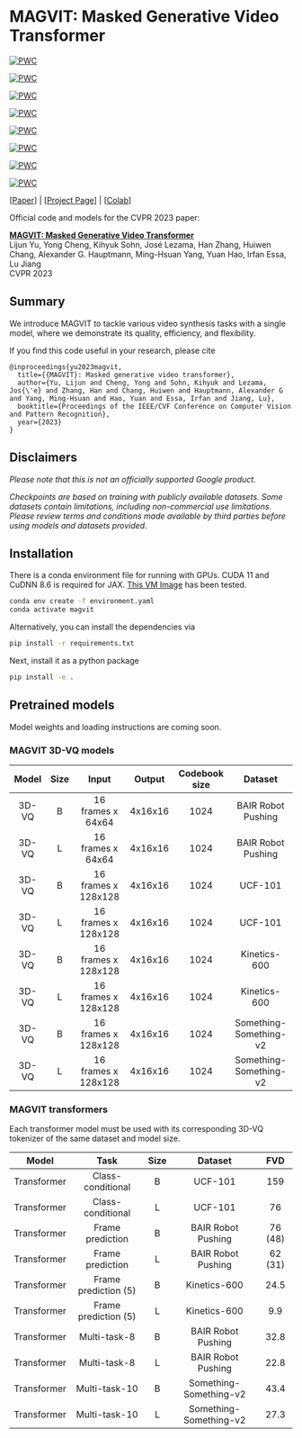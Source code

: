 # MAGVIT: Masked Generative Video Transformer

[![PWC](https://img.shields.io/endpoint.svg?url=https://paperswithcode.com/badge/language-model-beats-diffusion-tokenizer-is/video-generation-on-ucf-101)](https://paperswithcode.com/sota/video-generation-on-ucf-101?p=language-model-beats-diffusion-tokenizer-is)

[![PWC](https://img.shields.io/endpoint.svg?url=https://paperswithcode.com/badge/language-model-beats-diffusion-tokenizer-is/video-prediction-on-kinetics-600-12-frames)](https://paperswithcode.com/sota/video-prediction-on-kinetics-600-12-frames?p=language-model-beats-diffusion-tokenizer-is)

[![PWC](https://img.shields.io/endpoint.svg?url=https://paperswithcode.com/badge/magvit-masked-generative-video-transformer/video-prediction-on-bair-robot-pushing-1)](https://paperswithcode.com/sota/video-prediction-on-bair-robot-pushing-1?p=magvit-masked-generative-video-transformer)

[![PWC](https://img.shields.io/endpoint.svg?url=https://paperswithcode.com/badge/magvit-masked-generative-video-transformer/video-generation-on-bair-robot-pushing)](https://paperswithcode.com/sota/video-generation-on-bair-robot-pushing?p=magvit-masked-generative-video-transformer)

[![PWC](https://img.shields.io/endpoint.svg?url=https://paperswithcode.com/badge/magvit-masked-generative-video-transformer/video-prediction-on-something-something-v2)](https://paperswithcode.com/sota/video-prediction-on-something-something-v2?p=magvit-masked-generative-video-transformer)

[![PWC](https://img.shields.io/endpoint.svg?url=https://paperswithcode.com/badge/magvit-masked-generative-video-transformer/text-to-video-generation-on-something)](https://paperswithcode.com/sota/text-to-video-generation-on-something?p=magvit-masked-generative-video-transformer)

[![PWC](https://img.shields.io/endpoint.svg?url=https://paperswithcode.com/badge/language-model-beats-diffusion-tokenizer-is/image-generation-on-imagenet-512x512)](https://paperswithcode.com/sota/image-generation-on-imagenet-512x512?p=language-model-beats-diffusion-tokenizer-is)

[![PWC](https://img.shields.io/endpoint.svg?url=https://paperswithcode.com/badge/language-model-beats-diffusion-tokenizer-is/image-generation-on-imagenet-256x256)](https://paperswithcode.com/sota/image-generation-on-imagenet-256x256?p=language-model-beats-diffusion-tokenizer-is)


[[Paper](https://arxiv.org/abs/2212.05199)] | [[Project Page](https://magvit.cs.cmu.edu)] | [[Colab]()]

Official code and models for the CVPR 2023 paper:

**[MAGVIT: Masked Generative Video Transformer](https://arxiv.org/abs/2212.05199)** \
Lijun Yu, Yong Cheng, Kihyuk Sohn, José Lezama, Han Zhang, Huiwen Chang, Alexander G. Hauptmann, Ming-Hsuan Yang, Yuan Hao, Irfan Essa, Lu Jiang\
CVPR 2023

## Summary

We introduce MAGVIT to tackle various video synthesis tasks with a single model, where we demonstrate its quality, efficiency, and flexibility.

If you find this code useful in your research, please cite

```
@inproceedings{yu2023magvit,
  title={{MAGVIT}: Masked generative video transformer},
  author={Yu, Lijun and Cheng, Yong and Sohn, Kihyuk and Lezama, Jos{\'e} and Zhang, Han and Chang, Huiwen and Hauptmann, Alexander G and Yang, Ming-Hsuan and Hao, Yuan and Essa, Irfan and Jiang, Lu},
  booktitle={Proceedings of the IEEE/CVF Conference on Computer Vision and Pattern Recognition},
  year={2023}
}
```

## Disclaimers

*Please note that this is not an officially supported Google product.*

*Checkpoints are based on training with publicly available datasets. Some datasets contain limitations, including non-commercial use limitations. Please review terms and conditions made available by third parties before using models and datasets provided.*

## Installation

There is a conda environment file for running with GPUs.
CUDA 11 and CuDNN 8.6 is required for JAX.
[This VM Image](https://console.cloud.google.com/marketplace/product/nvidia-ngc-public/nvidia-gpu-optimized-vmi) has been tested.

```sh
conda env create -f environment.yaml
conda activate magvit
```

Alternatively, you can install the dependencies via

```sh
pip install -r requirements.txt
```

Next, install it as a python package

```sh
pip install -e .
```

## Pretrained models

Model weights and loading instructions are coming soon.

### MAGVIT 3D-VQ models

**Model**|**Size**|**Input**|**Output**|**Codebook size**|**Dataset**
:-----:|:-----:|:-----:|:-----:|:-----:|:-----:
3D-VQ|B|16 frames x 64x64|4x16x16|1024| BAIR Robot Pushing
3D-VQ|L|16 frames x 64x64|4x16x16|1024| BAIR Robot Pushing
3D-VQ|B|16 frames x 128x128|4x16x16|1024| UCF-101
3D-VQ|L|16 frames x 128x128|4x16x16|1024| UCF-101
3D-VQ|B|16 frames x 128x128|4x16x16|1024| Kinetics-600
3D-VQ|L|16 frames x 128x128|4x16x16|1024| Kinetics-600
3D-VQ|B|16 frames x 128x128|4x16x16|1024| Something-Something-v2
3D-VQ|L|16 frames x 128x128|4x16x16|1024| Something-Something-v2

### MAGVIT transformers

Each transformer model must be used with its corresponding 3D-VQ tokenizer of the same dataset and model size.

**Model**|**Task**|**Size**|**Dataset**|**FVD**
:-----:|:-----:|:-----:|:-----:|:-----:
Transformer|Class-conditional|B|UCF-101 |159
Transformer|Class-conditional|L|UCF-101 |76
Transformer|Frame prediction | B | BAIR Robot Pushing |76 (48)
Transformer|Frame prediction | L | BAIR Robot Pushing |62 (31)
Transformer|Frame prediction (5) |B| Kinetics-600 |24.5
Transformer|Frame prediction (5) |L| Kinetics-600 |9.9
Transformer|Multi-task-8 | B | BAIR Robot Pushing |32.8
Transformer|Multi-task-8 | L | BAIR Robot Pushing |22.8
Transformer|Multi-task-10 | B | Something-Something-v2 | 43.4
Transformer|Multi-task-10 | L | Something-Something-v2 | 27.3

<!-- ## Usage

### Inference
Inference pretrained models in the [colab]().

### Training new models
Instructions for training new models can be [found here](). -->
